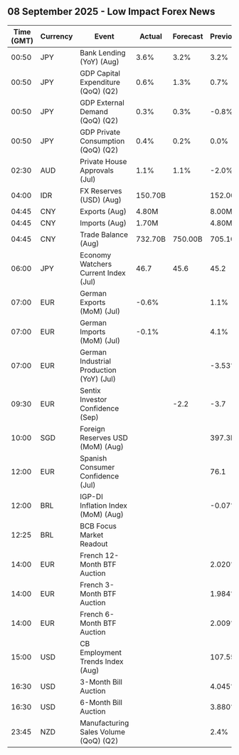 ## 08 September 2025 - Low Impact Forex News

| Time (GMT) | Currency | Event | Actual | Forecast | Previous |
|------|----------|-------|--------|----------|----------|
| 00:50 | JPY | Bank Lending (YoY) (Aug) | 3.6% | 3.2% | 3.2% |
| 00:50 | JPY | GDP Capital Expenditure (QoQ) (Q2) | 0.6% | 1.3% | 0.7% |
| 00:50 | JPY | GDP External Demand (QoQ) (Q2) | 0.3% | 0.3% | -0.8% |
| 00:50 | JPY | GDP Private Consumption (QoQ) (Q2) | 0.4% | 0.2% | 0.0% |
| 02:30 | AUD | Private House Approvals (Jul) | 1.1% | 1.1% | -2.0% |
| 04:00 | IDR | FX Reserves (USD) (Aug) | 150.70B |  | 152.00B |
| 04:45 | CNY | Exports (Aug) | 4.80M |  | 8.00M |
| 04:45 | CNY | Imports (Aug) | 1.70M |  | 4.80M |
| 04:45 | CNY | Trade Balance (Aug) | 732.70B | 750.00B | 705.10B |
| 06:00 | JPY | Economy Watchers Current Index (Jul) | 46.7 | 45.6 | 45.2 |
| 07:00 | EUR | German Exports (MoM) (Jul) | -0.6% |  | 1.1% |
| 07:00 | EUR | German Imports (MoM) (Jul) | -0.1% |  | 4.1% |
| 07:00 | EUR | German Industrial Production (YoY) (Jul) |  |  | -3.53% |
| 09:30 | EUR | Sentix Investor Confidence (Sep) |  | -2.2 | -3.7 |
| 10:00 | SGD | Foreign Reserves USD (MoM) (Aug) |  |  | 397.3B |
| 12:00 | EUR | Spanish Consumer Confidence (Jul) |  |  | 76.1 |
| 12:00 | BRL | IGP-DI Inflation Index (MoM) (Aug) |  |  | -0.07% |
| 12:25 | BRL | BCB Focus Market Readout |  |  |  |
| 14:00 | EUR | French 12-Month BTF Auction |  |  | 2.020% |
| 14:00 | EUR | French 3-Month BTF Auction |  |  | 1.984% |
| 14:00 | EUR | French 6-Month BTF Auction |  |  | 2.009% |
| 15:00 | USD | CB Employment Trends Index (Aug) |  |  | 107.55 |
| 16:30 | USD | 3-Month Bill Auction |  |  | 4.045% |
| 16:30 | USD | 6-Month Bill Auction |  |  | 3.880% |
| 23:45 | NZD | Manufacturing Sales Volume (QoQ) (Q2) |  |  | 2.4% |
